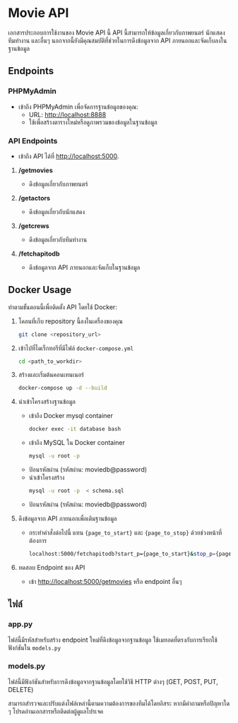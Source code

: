 # Movie API

เอกสารประกอบการใช้งานของ Movie API นี้ API นี้สามารถให้ข้อมูลเกี่ยวกับภาพยนตร์ นักแสดง ทีมทำงาน และอื่นๆ นอกจากนี้ยังมีคุณสมบัติที่ช่วยในการดึงข้อมูลจาก API ภายนอกและจัดเก็บลงในฐานข้อมูล

## Endpoints

### PHPMyAdmin

- เข้าถึง PHPMyAdmin เพื่อจัดการฐานข้อมูลของคุณ:
  - URL: [http://localhost:8888](http://localhost:8888)
  - ใช้เพื่อสร้างตารางใหม่หรือดูภาพรวมของข้อมูลในฐานข้อมูล

### API Endpoints

- เข้าถึง API ได้ที่ [http://localhost:5000](http://localhost:5000).

1. **/getmovies**

   - ดึงข้อมูลเกี่ยวกับภาพยนตร์

2. **/getactors**

   - ดึงข้อมูลเกี่ยวกับนักแสดง

3. **/getcrews**

   - ดึงข้อมูลเกี่ยวกับทีมทำงาน

4. **/fetchapitodb**
   - ดึงข้อมูลจาก API ภายนอกและจัดเก็บในฐานข้อมูล

## Docker Usage

ทำตามขั้นตอนนี้เพื่อติดตั้ง API โดยใช้ Docker:

1. โคลนที่เก็บ repository นี้ลงในเครื่องของคุณ

   ```bash
   git clone <repository_url>
   ```

2. เข้าไปที่ไดเร็กทอรีที่มีไฟล์ `docker-compose.yml`

   ```bash
   cd <path_to_workdir>
   ```

3. สร้างและเริ่มต้นคอนเทนเนอร์

   ```bash
   docker-compose up -d --build
   ```

4. นำเข้าโครงสร้างฐานข้อมูล

   - เข้าถึง Docker mysql container
     ```bash
     docker exec -it database bash
     ```
   - เข้าถึง MySQL ใน Docker container
     ```bash
     mysql -u root -p
     ```
   - ป้อนรหัสผ่าน (รหัสผ่าน: moviedb@password)
   - นำเข้าโครงสร้าง
     ```bash
     mysql -u root -p  < schema.sql
     ```
   - ป้อนรหัสผ่าน (รหัสผ่าน: moviedb@password)

5. ดึงข้อมูลจาก API ภายนอกเพื่อเติมฐานข้อมูล

   - กระทำคำสั่งต่อไปนี้ แทน `{page_to_start}` และ `{page_to_stop}` ด้วยช่วงหน้าที่ต้องการ
     ```bash
     localhost:5000/fetchapitodb?start_p={page_to_start}&stop_p={page_to_stop}
     ```

6. ทดสอบ Endpoint ของ API
   - เข้า [http://localhost:5000/getmovies](http://localhost:5000/getmovies) หรือ endpoint อื่นๆ

## ไฟล์

### app.py

ไฟล์นี้มีรหัสสำหรับสร้าง endpoint ใหม่ที่ดึงข้อมูลจากฐานข้อมูล ใช้เมทอดที่ตรงกับการเรียกใช้ฟังก์ชันใน `models.py`

### models.py

ไฟล์นี้มีฟังก์ชันสำหรับการดึงข้อมูลจากฐานข้อมูลโดยใช้วิธี HTTP ต่างๆ (GET, POST, PUT, DELETE)

สามารถสำรวจและปรับแต่งไฟล์เหล่านี้ตามความต้องการของทีมได้โดยอิสระ หากมีคำถามหรือปัญหาใด ๆ โปรดอ่านเอกสารหรือติดต่อผู้ดูแลโปรเจค
